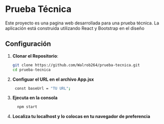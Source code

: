 # Prueba Técnica

Este proyecto es una pagina web desarrollada para una prueba técnica. La aplicación está construida utilizando React y Bootstrap en el diseño

## Configuración

1. **Clonar el Repositorio**:

   ```bash
   git clone https://github.com/Walrob264/prueba-tecnica.git
   cd prueba-tecnica
   ```

2. **Configuar el URL en el archivo App.jsx**

   ```bash
    const baseUrl = "TU URL";
   ```

3. **Ejecuta en la consola**

   ```bash
     npm start
   ```

4. **Localiza tu localhost y lo colocas en tu navegador de preferencia**
